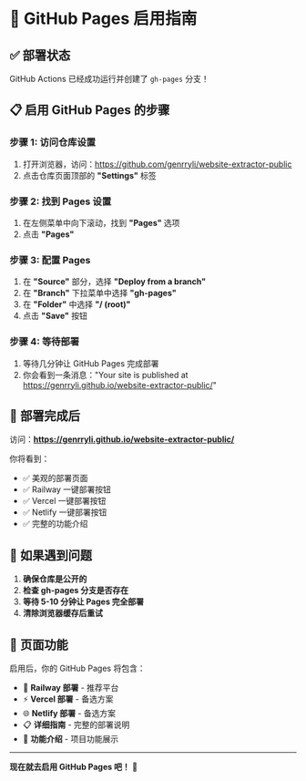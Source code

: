 # 🚀 GitHub Pages 启用指南

## ✅ 部署状态

GitHub Actions 已经成功运行并创建了 `gh-pages` 分支！

## 📋 启用 GitHub Pages 的步骤

### 步骤 1: 访问仓库设置
1. 打开浏览器，访问：https://github.com/genrryli/website-extractor-public
2. 点击仓库页面顶部的 **"Settings"** 标签

### 步骤 2: 找到 Pages 设置
1. 在左侧菜单中向下滚动，找到 **"Pages"** 选项
2. 点击 **"Pages"**

### 步骤 3: 配置 Pages
1. 在 **"Source"** 部分，选择 **"Deploy from a branch"**
2. 在 **"Branch"** 下拉菜单中选择 **"gh-pages"**
3. 在 **"Folder"** 中选择 **"/ (root)"**
4. 点击 **"Save"** 按钮

### 步骤 4: 等待部署
1. 等待几分钟让 GitHub Pages 完成部署
2. 你会看到一条消息："Your site is published at https://genrryli.github.io/website-extractor-public/"

## 🎯 部署完成后

访问：**https://genrryli.github.io/website-extractor-public/**

你将看到：
- ✅ 美观的部署页面
- ✅ Railway 一键部署按钮
- ✅ Vercel 一键部署按钮
- ✅ Netlify 一键部署按钮
- ✅ 完整的功能介绍

## 🔧 如果遇到问题

1. **确保仓库是公开的**
2. **检查 gh-pages 分支是否存在**
3. **等待 5-10 分钟让 Pages 完全部署**
4. **清除浏览器缓存后重试**

## 📱 页面功能

启用后，你的 GitHub Pages 将包含：
- 🚀 **Railway 部署** - 推荐平台
- ⚡ **Vercel 部署** - 备选方案
- 🌐 **Netlify 部署** - 备选方案
- 📋 **详细指南** - 完整的部署说明
- 🎯 **功能介绍** - 项目功能展示

---

**现在就去启用 GitHub Pages 吧！** 🚀
